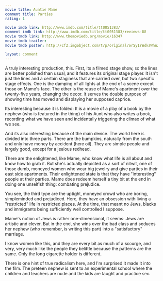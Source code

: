 ```yaml
---
movie title: Auntie Mame
comment title: Parties
rating: 1

movie imdb link: http://www.imdb.com/title/tt0051383/
comment imdb link: http://www.imdb.com/title/tt0051383/reviews-88
movie tmdb link: http://www.themoviedb.org/movie/16347
movie tmdb trailer: 
movie tmdb poster: http://cf2.imgobject.com/t/p/original/orSyIrWdkaWhnZV3Zic1TnLfz30.jpg

layout: comment
---
```


A truly interesting production, this. First, its a filmed stage show, so the lines are better polished than usual, and it features its original stage player. It isn't just the lines and a certain staginess that are carried over, but two specific stage effects. One is the damping of all lights at the end of a scene except those on Mame's face. The other is the reuse of Mame's apartment over the twenty-five years, changing the decor. It serves the double purpose of showing time has moved and displaying her supposed caprice.

Its interesting because it is folded: It is a movie of a play of a book by the nephew (who is featured in the thing) of his Aunt who also writes a book, recording what we have seen and incidentally triggering the climax of what we see.

And its also interesting because of the main device. The world here is divided into three parts. There are the bumpkins, naturally from the south and only have money by accident (here oil). They are simple people and largely good, except for a jealous redhead.

There are the enlightened, like Mame, who know what life is all about and know how to grab it. But she's actually depicted as a sort of nitwit, one of those dumb, moneyed women who wear big jewelry and give parties in their east side apartments. Their enlightened state is that they have "interesting" people at their parties. Mame does redeem herself a tiny bit at the end in doing one unselfish thing: combating prejudice. 

You see, the third type are the uptight, moneyed crowd who are boring, simpleminded and prejudiced. Here, they have an obsession with living a "restricted" life in restricted places. At the time, that meant no Jews, blacks and immigrants being sufficiently well controlled I suppose.

Mame's notion of Jews is rather one-dimensional, it seems: Jews are artistic and clever. But in the end, she wins over the bad class and seduces her nephew (who remember, is writing this part) into a "satisfactory" marriage. 

I know women like this, and they are every bit as much of a scourge, and very, very much like the people they belittle because the patterns are the same. Only the long cigarette holder is different.

There is one hint of true radicalism here, and I'm surprised it made it into the film. The preteen nephew is sent to an experimental school where the children and teachers are nude and the kids are taught and practice sex.